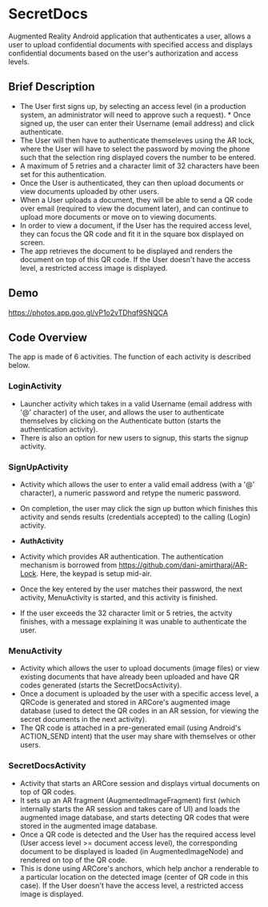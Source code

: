 # SecretDocs

Augmented Reality Android application that authenticates a user, allows a user to upload confidential documents with specified access and displays confidential documents based on the user's authorization and access levels.

## Brief Description

* The User first signs up, by selecting an access level (in a production system, an administrator will need to approve such a request). * Once signed up, the user can enter their Username (email address) and click authenticate. 
* The User will then have to authenticate themseleves using the AR lock, where the User will have to select the password by moving the phone such that the selection ring displayed covers the number to be entered. 
* A maximum of 5 retries and a character limit of 32 characters have been set for this authentication.
* Once the User is authenticated, they can then upload documents or view documents uploaded by other users. 
* When a User uploads a document, they will be able to send a QR code over email (required to view the document later), and can continue to upload more documents or move on to viewing documents. 
* In order to view a document, if the User has the required access level, they can focus the QR code and fit it in the square box displayed on screen. 
* The app retrieves the document to be displayed and renders the document on top of this QR code. If the User doesn't have the access level, a restricted access image is displayed. 

## Demo

https://photos.app.goo.gl/vP1o2vTDhqf9SNQCA

## Code Overview 

The app is made of 6 activities. The function of each activity is described below.

### LoginActivity

* Launcher activity which takes in a valid Username (email address with '@' character) of the user, and allows the user to authenticate themselves by clicking on the Authenticate button (starts the authentication activity). 
* There is also an option for new users to signup, this starts the signup activity.

### SignUpActivity

* Activity which allows the user to enter a valid email address (with a '@' character), a numeric password and retype the numeric password. 
* On completion, the user may click the sign up button which finishes this activity and sends results (credentials accepted) to the calling (Login) activity.

* **AuthActivity**

* Activity which provides AR authentication. The authentication mechanism is borrowed from https://github.com/dani-amirtharaj/AR-Lock. Here, the keypad is setup mid-air. 
* Once the key entered by the user matches their password, the next activity, MenuActivity is started, and this activity is finished.
* If the user exceeds the 32 character limit or 5 retries, the actvity finishes, with a message explaining it was unable to authenticate the user.

### MenuActivity

* Activity which allows the user to upload documents (image files) or view existing documents that have already been uploaded and have QR codes generated (starts the SecretDocsActivity). 
* Once a document is uploaded by the user with a specific access level, a QRCode is generated and stored in ARCore's augmented image database (used to detect the QR codes in an AR session, for viewing the secret documents in the next activity).
* The QR code is attached in a pre-generated email (using Android's ACTION_SEND intent) that the user may share with themselves or other users.

### SecretDocsActivity

* Activity that starts an ARCore session and displays virtual documents on top of QR codes. 
* It sets up an AR fragment (AugmentedImageFragment) first (which internally starts the AR session and takes care of UI) and loads the augmented image database, and starts detecting QR codes that were stored in the augmented image database.
* Once a QR code is detected and the User has the required access level (User access level >= document access level), the corresponding document to be displayed is loaded (in AugmentedImageNode) and rendered on top of the QR code. 
* This is done using ARCore's anchors, which help anchor a renderable to a particular location on the detected image (center of QR code in this case). If the User doesn't have the access level, a restricted access image is displayed. 

